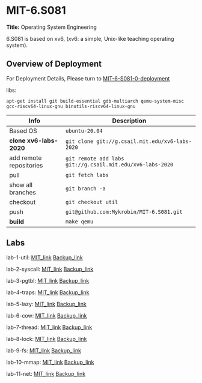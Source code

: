 # MIT-6.S081
**Title:** Operating System Engineering

6.S081 is based on xv6, (xv6: a simple, Unix-like teaching operating system).

## Overview of Deployment

For Deployment Details, Please turn to [MIT-6-S081-0-deployment](http://mykrobin.github.io/2021/06/22/MIT-6-S081-0-deployment/)

libs: 
```shell
apt-get install git build-essential gdb-multiarch qemu-system-misc gcc-riscv64-linux-gnu binutils-riscv64-linux-gnu
```

| Info                    | Description                                               |
| ----------------------- | --------------------------------------------------------- |
| Based OS                | `ubuntu-20.04`                                            |
| **clone xv6-labs-2020** | `git clone git://g.csail.mit.edu/xv6-labs-2020`           |
| add remote repositories | `git remote add labs git://g.csail.mit.edu/xv6-labs-2020` |
| pull                    | `git fetch labs`                                          |
| show all branches       | `git branch -a`                                           |
| checkout                | `git checkout util`                                       |
| push                    | `git@github.com:Mykrobin/MIT-6.S081.git`                  |
| **build**               | `make qemu`                                               |



## Labs



lab-1-util:   [MIT_link](https://pdos.csail.mit.edu/6.828/2020/labs/util.html)     [Backup_link](http://mykrobin.github.io/2021/06/22/MIT-6-S081-1-util/)

lab-2-syscall:   [MIT_link](https://pdos.csail.mit.edu/6.828/2020/labs/syscall.html)     [Backup_link](http://mykrobin.github.io/2021/06/22/MIT-6-S081-1-util/)

lab-3-pgtbl:   [MIT_link](https://pdos.csail.mit.edu/6.828/2020/labs/pgtbl.html)     [Backup_link](http://mykrobin.github.io/2021/06/22/MIT-6-S081-1-util/)

lab-4-traps:   [MIT_link](https://pdos.csail.mit.edu/6.828/2020/labs/traps.html)     [Backup_link](http://mykrobin.github.io/2021/06/22/MIT-6-S081-1-util/)

lab-5-lazy:   [MIT_link](https://pdos.csail.mit.edu/6.828/2020/labs/lazy.html)     [Backup_link](http://mykrobin.github.io/2021/06/22/MIT-6-S081-1-util/)

lab-6-cow:   [MIT_link](https://pdos.csail.mit.edu/6.828/2020/labs/cow.html)     [Backup_link](http://mykrobin.github.io/2021/06/22/MIT-6-S081-1-util/)

lab-7-thread:   [MIT_link](https://pdos.csail.mit.edu/6.828/2020/labs/thread.html)     [Backup_link](http://mykrobin.github.io/2021/06/22/MIT-6-S081-1-util/)

lab-8-lock:   [MIT_link](https://pdos.csail.mit.edu/6.828/2020/labs/lock.html)     [Backup_link](http://mykrobin.github.io/2021/06/22/MIT-6-S081-1-util/)

lab-9-fs:   [MIT_link](https://pdos.csail.mit.edu/6.828/2020/labs/fs.html)     [Backup_link](http://mykrobin.github.io/2021/06/22/MIT-6-S081-1-util/)

lab-10-mmap:   [MIT_link](https://pdos.csail.mit.edu/6.828/2020/labs/mmap.html)     [Backup_link](http://mykrobin.github.io/2021/06/22/MIT-6-S081-1-util/)

lab-11-net:   [MIT_link](https://pdos.csail.mit.edu/6.828/2020/labs/net.html)     [Backup_link](http://mykrobin.github.io/2021/06/22/MIT-6-S081-1-util/)

```

```